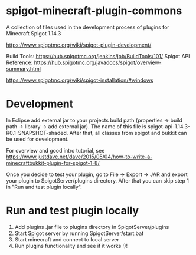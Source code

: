 # spigot-minecraft-plugin-commons
A collection of files used in the development process of plugins for Minecraft Spigot 1.14.3


https://www.spigotmc.org/wiki/spigot-plugin-development/

Build Tools: https://hub.spigotmc.org/jenkins/job/BuildTools/101/
Spigot API Reference: https://hub.spigotmc.org/javadocs/spigot/overview-summary.html

https://www.spigotmc.org/wiki/spigot-installation/#windows


# Development


In Eclipse add external jar to your projects build path (properties -> build path -> library -> add external jar). The name of this file is spigot-api-1.14.3-R0.1-SNAPSHOT-shaded.
After that, all classes from spigot and bukkit can be used for development.

For overview and good intro tutorial, see https://www.justdave.net/dave/2015/05/04/how-to-write-a-minecraftbukkit-plugin-for-spigot-1-8/

Once you decide to test your plugin, go to File -> Export -> JAR and export your plugin to SpigotServer/plugins directory. After that you can skip step 1 in "Run and test plugin locally".

# Run and test plugin locally


1. Add plugins .jar file to plugins directory in SpigotServer/plugins
2. Start Spigot server by running SpigotServer/start.bat
3. Start minecraft and connect to local server 
4. Run plugins functionality and see if it works :)!